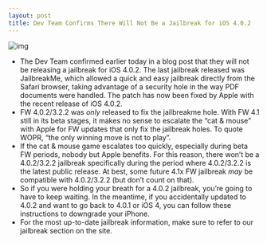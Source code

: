 ```yaml
---
layout: post
title: Dev Team Confirms There Will Not Be a Jailbreak for iOS 4.0.2
---
```

![img](http://media.idownloadblog.com/wp-content/uploads/2010/08/Jailbreak-Chains.jpg)
* The Dev Team confirmed earlier today in a blog post that they will not be releasing a jailbreak for iOS 4.0.2. The last jailbreak released was JailbreakMe, which allowed a quick and easy jailbreak directly from the Safari browser, taking advantage of a security hole in the way PDF documents were handled. The patch has now been fixed by Apple with the recent release of iOS 4.0.2.
* FW 4.0.2/3.2.2 was *only* released to fix the jailbreakme hole. With FW 4.1 still in its beta stages, it makes no sense to escalate the “cat & mouse” with Apple for FW updates that only fix the jailbreak holes. To quote WOPR, “the only winning move is not to play”.
* If the cat & mouse game escalates too quickly, especially during beta FW periods, nobody but Apple benefits. For this reason, there won’t be a 4.0.2/3.2.2 jailbreak specifically during the period where 4.0.2/3.2.2 is the latest public release. At best, some future 4.1x FW jailbreak *may* be compatible with 4.0.2/3.2.2 (but don’t count on that).
* So if you were holding your breath for a 4.0.2 jailbreak, you’re going to have to keep waiting. In the meantime, if you accidentally updated to 4.0.2 and want to go back to 4.0.1 or iOS 4, you can follow these instructions to downgrade your iPhone.
* For the most up-to-date jailbreak information, make sure to refer to our jailbreak section on the site.

